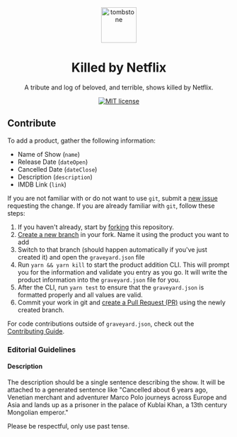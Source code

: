 <div align="center">
  <img src="https://static.killedbynetflix.info/com/tombstone.png" alt="tombstone" style="height: 80px; width: 80px; padding: 0 20px;">
  <h1>Killed by Netflix</h1>
  <p>A tribute and log of beloved, and terrible, shows killed by Netflix.</p>
</div>

<div align="center">

[![MIT license](https://img.shields.io/badge/License-MIT-blue.svg)](/LICENSE)

</div>

## Contribute

To add a product, gather the following information:

- Name of Show (`name`)
- Release Date (`dateOpen`)
- Cancelled Date (`dateClose`)
- Description (`description`)
- IMDB Link (`link`)


If you are not familiar with or do not want to use `git`, submit a [new issue](https://github.com/WPRobson/killedbynetflix/issues/new?template=add-an-obituary.md) requesting the change. If you are already familiar with `git`, follow these steps:

1. If you haven't already, start by [forking](https://help.github.com/en/articles/fork-a-repo) this repository. 
1. [Create a new branch](https://help.github.com/en/desktop/contributing-to-projects/creating-a-branch-for-your-work) in your fork. Name it using the product you want to add 
1. Switch to that branch (should happen automatically if you've just created it) and open the `graveyard.json` file
1. Run `yarn && yarn kill` to start the product addition CLI. This will prompt you for the information and validate you entry as you go. It will write the product information into the `graveyard.json` file for you.
1. After the CLI, run `yarn test` to ensure that the `graveyard.json` is formatted properly and all values are valid.
1. Commit your work in git and [create a Pull Request (PR)](https://help.github.com/en/articles/creating-a-pull-request) using the newly created branch.

For code contributions outside of `graveyard.json`, check out the [Contributing Guide](.github/CONTRIBUTING.md).

### Editorial Guidelines

#### Description
The description should be a single sentence describing the show. It will be attached to a generated sentence like "Cancelled about 6 years ago, Venetian merchant and adventurer Marco Polo journeys across Europe and Asia and lands up as a prisoner in the palace of Kublai Khan, a 13th century Mongolian emperor."

Please be respectful, only use past tense.

